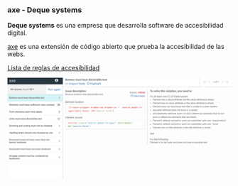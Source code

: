### axe - Deque systems

__Deque systems__ es una empresa que desarrolla software de accesibilidad digital.

[axe](https://chrome.google.com/webstore/detail/axe/lhdoppojpmngadmnindnejefpokejbdd) es una extensión de código abierto que prueba la accesibilidad de las webs.

[Lista de reglas de accesibilidad](https://dequeuniversity.com/rules/axe/3.2)

![cypress.io framework](media/axe.png) <!-- .element: style="height: 250px;" --> 
